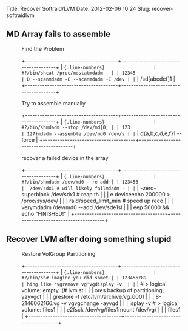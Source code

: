 Title: Recover Softraid/LVM
Date: 2012-02-06 10:24
Slug: recover-softraidlvm

MD Array fails to assemble
--------------------------

</p>

<p>
<figure class="code">
<figcaption>
<span>Find the Problem</span>

</figcaption>
<div class="highlight">

+--------------------------------------+--------------------------------------+
| ``` {.line-numbers}                  |     #?/bin/shcat /proc/mdstatmdadm - |
| 12345                                | D --scanmdadm -E --scanmdadm -E /dev |
| ```                                  | /sd[abcdef]1                         |
+--------------------------------------+--------------------------------------+

</div>

</figure>
</p>

<p>
<figure class="code">
<figcaption>
<span>Try to assemble manually</span>

</figcaption>
<div class="highlight">

+--------------------------------------+--------------------------------------+
| ``` {.line-numbers}                  |     #?/bin/shmdadm --stop /dev/md{0, |
| 123                                  | 127}mdadm --assemble /dev/md0 /dev/s |
| ```                                  | d{a,b,c,d,e,f}1 --force              |
+--------------------------------------+--------------------------------------+

</div>

</figure>
</p>

<p>
<figure class="code">
<figcaption>
<span>recover a failed device in the array</span>

</figcaption>
<div class="highlight">

+--------------------------------------+--------------------------------------+
| ``` {.line-numbers}                  |     #?/bin/shmdadm /dev/md0 --re-add |
| 123456                               |  /dev/sdx1 # will likely failmdadm - |
| ```                                  | -zero-superblock /dev/sdx1 # reap th |
|                                      | e deviceecho 200000 > /proc/sys/dev/ |
|                                      | raid/speed_limit_min # speed up reco |
|                                      | verymdadm /dev/md0 --add /dev/sde1sl |
|                                      | eep 56000 && echo "FINISHED!"        |
+--------------------------------------+--------------------------------------+

</div>

</figure>
</p>

Recover LVM after doing something stupid
----------------------------------------

</p>

<p>
<figure class="code">
<figcaption>
<span>Restore VolGroup Partitioning</span>

</figcaption>
<div class="highlight">

+--------------------------------------+--------------------------------------+
| ``` {.line-numbers}                  |     #?/bin/sh# imagine you did somet |
| 123456789                            | hing like 'vgremove vg'vgdisplay -v  |
| ```                                  | # > logical volume: empty :(# lvm st |
|                                      | ores backup of partitioning, yayvgcf |
|                                      | grestore -f /etc/lvm/archive/vg_0001 |
|                                      | 8-2146062166.vg -v vgvgchange -ayvgd |
|                                      | isplay -v # > logical volume: files1 |
|                                      |  e2fsck /dev/vg/files1mount /dev/vg/ |
|                                      | files1                               |
+--------------------------------------+--------------------------------------+

</div>

</figure>
</p>

